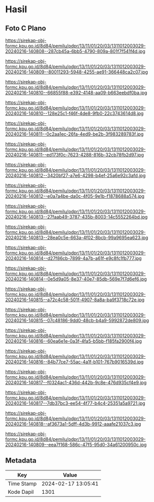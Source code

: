 # Hasil

## Foto C Plano

https://sirekap-obj-formc.kpu.go.id/8d84/pemilu/pdpr/13/11/01/20/03/1311012003029-20240216-140808--287cb45a-6bb5-4790-809a-801f7f541f4d.jpg

https://sirekap-obj-formc.kpu.go.id/8d84/pemilu/pdpr/13/11/01/20/03/1311012003029-20240216-140809--80011293-5948-4255-ae91-366448ca2c07.jpg

https://sirekap-obj-formc.kpu.go.id/8d84/pemilu/pdpr/13/11/01/20/03/1311012003029-20240216-140810--66855f88-e392-4148-aa09-b663eebdf0ba.jpg

https://sirekap-obj-formc.kpu.go.id/8d84/pemilu/pdpr/13/11/01/20/03/1311012003029-20240216-140810--128e25c1-f46f-4de8-9fb0-22c3743614d8.jpg

https://sirekap-obj-formc.kpu.go.id/8d84/pemilu/pdpr/13/11/01/20/03/1311012003029-20240216-140811--0c2aa1ec-26fa-4ed9-be2b-3f983289783f.jpg

https://sirekap-obj-formc.kpu.go.id/8d84/pemilu/pdpr/13/11/01/20/03/1311012003029-20240216-140811--ed173f0c-7623-4288-816b-32cb78fb2d97.jpg

https://sirekap-obj-formc.kpu.go.id/8d84/pemilu/pdpr/13/11/01/20/03/1311012003029-20240216-140812--3420bf27-a7e6-4298-b4ef-25a6e92c3afd.jpg

https://sirekap-obj-formc.kpu.go.id/8d84/pemilu/pdpr/13/11/01/20/03/1311012003029-20240216-140812--e0a7a4be-da0c-4f05-9e1b-f1878688a574.jpg

https://sirekap-obj-formc.kpu.go.id/8d84/pemilu/pdpr/13/11/01/20/03/1311012003029-20240216-140813--27faab49-3787-435b-8003-14c5552264bd.jpg

https://sirekap-obj-formc.kpu.go.id/8d84/pemilu/pdpr/13/11/01/20/03/1311012003029-20240216-140813--28ea0c5e-663a-4f02-8bcb-99a9695ea623.jpg

https://sirekap-obj-formc.kpu.go.id/8d84/pemilu/pdpr/13/11/01/20/03/1311012003029-20240216-140814--d27f86cb-7899-4a7b-a61f-e9c8fc1fb777.jpg

https://sirekap-obj-formc.kpu.go.id/8d84/pemilu/pdpr/13/11/01/20/03/1311012003029-20240216-140814--0e5d9a05-8e37-40e7-85db-569e7f7d6ef6.jpg

https://sirekap-obj-formc.kpu.go.id/8d84/pemilu/pdpr/13/11/01/20/03/1311012003029-20240216-140815--a72c4c58-501f-4907-8a8a-ba9f3718c72e.jpg

https://sirekap-obj-formc.kpu.go.id/8d84/pemilu/pdpr/13/11/01/20/03/1311012003029-20240216-140815--07c48186-9dd0-48cb-b4a9-5992872de809.jpg

https://sirekap-obj-formc.kpu.go.id/8d84/pemilu/pdpr/13/11/01/20/03/1311012003029-20240216-140816--60ea6e1e-0a3f-4fa5-b5bb-f185fa2900f4.jpg

https://sirekap-obj-formc.kpu.go.id/8d84/pemilu/pdpr/13/11/01/20/03/1311012003029-20240216-140816--84b77ce7-55ac-4a1f-b101-767b9016539d.jpg

https://sirekap-obj-formc.kpu.go.id/8d84/pemilu/pdpr/13/11/01/20/03/1311012003029-20240216-140817--f0324ac1-436d-442b-9c8e-476d935cf4e9.jpg

https://sirekap-obj-formc.kpu.go.id/8d84/pemilu/pdpr/13/11/01/20/03/1311012003029-20240216-140817--7db37bc3-ee54-4f77-b4c4-25351a5a9721.jpg

https://sirekap-obj-formc.kpu.go.id/8d84/pemilu/pdpr/13/11/01/20/03/1311012003029-20240216-140818--af3673a1-5dff-4d3b-9912-aaafe21037c3.jpg

https://sirekap-obj-formc.kpu.go.id/8d84/pemilu/pdpr/13/11/01/20/03/1311012003029-20240216-140809--eea7f168-586c-47f5-95d0-34a61200950c.jpg


## Metadata

| Key        | Value               |
| ---------- | ------------------- |
| Time Stamp | 2024-02-17 13:05:41 |
| Kode Dapil | 1301                |



